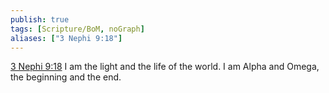 ```yaml
---
publish: true
tags: [Scripture/BoM, noGraph]
aliases: ["3 Nephi 9:18"]
---
```

[3 Nephi 9:18](https://churchofjesuschrist.org/study/scriptures/bofm/3-ne/9?lang=eng&id=p18#p18) I am the light and the life of the world. I am Alpha and Omega, the beginning and the end.
